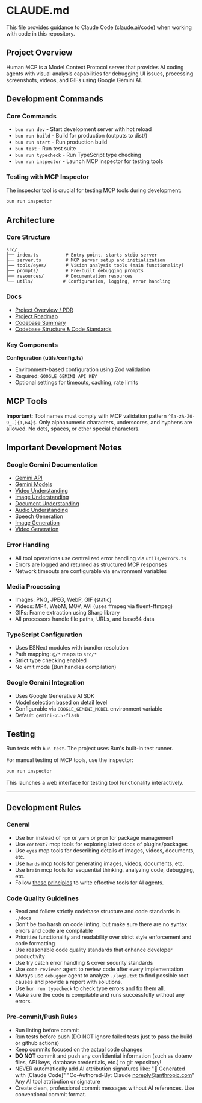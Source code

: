 # CLAUDE.md

This file provides guidance to Claude Code (claude.ai/code) when working with code in this repository.

## Project Overview

Human MCP is a Model Context Protocol server that provides AI coding agents with visual analysis capabilities for debugging UI issues, processing screenshots, videos, and GIFs using Google Gemini AI.

## Development Commands

### Core Commands
- `bun run dev` - Start development server with hot reload
- `bun run build` - Build for production (outputs to dist/)
- `bun run start` - Run production build
- `bun test` - Run test suite
- `bun run typecheck` - Run TypeScript type checking
- `bun run inspector` - Launch MCP inspector for testing tools

### Testing with MCP Inspector
The inspector tool is crucial for testing MCP tools during development:
```bash
bun run inspector
```

## Architecture

### Core Structure
```
src/
├── index.ts          # Entry point, starts stdio server
├── server.ts         # MCP server setup and initialization  
├── tools/eyes/       # Vision analysis tools (main functionality)
├── prompts/          # Pre-built debugging prompts
├── resources/        # Documentation resources
└── utils/           # Configuration, logging, error handling
```

### Docs
- [Project Overview / PDR](project-overview-pdr.md)
- [Project Roadmap](project-roadmap.md)
- [Codebase Summary](codebase-summary.md)
- [Codebase Structure & Code Standards](codebase-structure-architecture-code-standards.md)

### Key Components

**Configuration (utils/config.ts)**
- Environment-based configuration using Zod validation
- Required: `GOOGLE_GEMINI_API_KEY`
- Optional settings for timeouts, caching, rate limits

## MCP Tools

**Important**: Tool names must comply with MCP validation pattern `^[a-zA-Z0-9_-]{1,64}$`. Only alphanumeric characters, underscores, and hyphens are allowed. No dots, spaces, or other special characters.

## Important Development Notes

### Google Gemini Documentation
- [Gemini API](https://ai.google.dev/gemini-api/docs?hl=en)
- [Gemini Models](https://ai.google.dev/gemini-api/docs/models)
- [Video Understanding](https://ai.google.dev/gemini-api/docs/video-understanding?hl=en)
- [Image Understanding](https://ai.google.dev/gemini-api/docs/image-understanding)
- [Document Understanding](https://ai.google.dev/gemini-api/docs/document-processing)
- [Audio Understanding](https://ai.google.dev/gemini-api/docs/audio)
- [Speech Generation](https://ai.google.dev/gemini-api/docs/speech-generation)
- [Image Generation](https://ai.google.dev/gemini-api/docs/image-generation)
- [Video Generation](https://ai.google.dev/gemini-api/docs/video)

### Error Handling
- All tool operations use centralized error handling via `utils/errors.ts`
- Errors are logged and returned as structured MCP responses
- Network timeouts are configurable via environment variables

### Media Processing
- Images: PNG, JPEG, WebP, GIF (static)
- Videos: MP4, WebM, MOV, AVI (uses ffmpeg via fluent-ffmpeg)  
- GIFs: Frame extraction using Sharp library
- All processors handle file paths, URLs, and base64 data

### TypeScript Configuration
- Uses ESNext modules with bundler resolution
- Path mapping: `@/*` maps to `src/*`
- Strict type checking enabled
- No emit mode (Bun handles compilation)

### Google Gemini Integration
- Uses Google Generative AI SDK
- Model selection based on detail level
- Configurable via `GOOGLE_GEMINI_MODEL` environment variable
- Default: `gemini-2.5-flash`

## Testing

Run tests with `bun test`. The project uses Bun's built-in test runner.

For manual testing of MCP tools, use the inspector:
```bash
bun run inspector
```

This launches a web interface for testing tool functionality interactively.

---

## Development Rules

### General
- Use `bun` instead of `npm` or `yarn` or `pnpm` for package management
- Use `context7` mcp tools for exploring latest docs of plugins/packages
- Use `eyes` mcp tools for describing details of images, videos, documents, etc.
- Use `hands` mcp tools for generating images, videos, documents, etc.
- Use `brain` mcp tools for sequential thinking, analyzing code, debugging, etc.
- Follow [these principles](https://www.anthropic.com/engineering/writing-tools-for-agents) to write effective tools for AI agents.

### Code Quality Guidelines
- Read and follow strictly codebase structure and code standards in `./docs`
- Don't be too harsh on code linting, but make sure there are no syntax errors and code are compilable
- Prioritize functionality and readability over strict style enforcement and code formatting
- Use reasonable code quality standards that enhance developer productivity
- Use try catch error handling & cover security standards
- Use `code-reviewer` agent to review code after every implementation
- Always use `debugger` agent to analyze `./logs.txt` to find possible root causes and provide a report with solutions.
- Use `bun run typecheck` to check type errors and fix them all.
- Make sure the code is compilable and runs successfully without any errors.

### Pre-commit/Push Rules
- Run linting before commit
- Run tests before push (DO NOT ignore failed tests just to pass the build or github actions)
- Keep commits focused on the actual code changes
- **DO NOT** commit and push any confidential information (such as dotenv files, API keys, database credentials, etc.) to git repository!
- NEVER automatically add AI attribution signatures like:
  "🤖 Generated with [Claude Code]"
  "Co-Authored-By: Claude noreply@anthropic.com"
  Any AI tool attribution or signature
- Create clean, professional commit messages without AI references. Use conventional commit format.